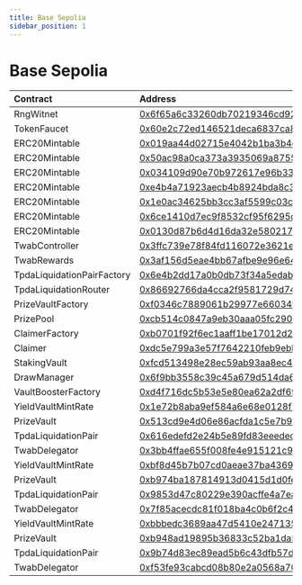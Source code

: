 ```yaml
---
title: Base Sepolia
sidebar_position: 1
---
```


# Base Sepolia

| Contract | Address |
| :--- | :--- |
| RngWitnet | [0x6f65a6c33260db70219346cd927d391e7673df7e](https://sepolia.basescan.org/address/0x6f65a6c33260db70219346cd927d391e7673df7e) |
| TokenFaucet | [0x60e2c72ed146521deca6837ca838e5dc4223bf01](https://sepolia.basescan.org/address/0x60e2c72ed146521deca6837ca838e5dc4223bf01) |
| ERC20Mintable | [0x019aa44d02715e4042b1ba3b4d2fa9bcef33c002](https://sepolia.basescan.org/address/0x019aa44d02715e4042b1ba3b4d2fa9bcef33c002) |
| ERC20Mintable | [0x50ac98a0ca373a3935069a8755d895663d2f4a16](https://sepolia.basescan.org/address/0x50ac98a0ca373a3935069a8755d895663d2f4a16) |
| ERC20Mintable | [0x034109d90e70b972617e96b33295e724fff5887a](https://sepolia.basescan.org/address/0x034109d90e70b972617e96b33295e724fff5887a) |
| ERC20Mintable | [0xe4b4a71923aecb4b8924bda8c31941a8ab50ff86](https://sepolia.basescan.org/address/0xe4b4a71923aecb4b8924bda8c31941a8ab50ff86) |
| ERC20Mintable | [0x1e0ac34625bb3cc3af5599c03cec0a6540e9edc0](https://sepolia.basescan.org/address/0x1e0ac34625bb3cc3af5599c03cec0a6540e9edc0) |
| ERC20Mintable | [0x6ce1410d7ec9f8532cf95f6295d0f982db60b3f3](https://sepolia.basescan.org/address/0x6ce1410d7ec9f8532cf95f6295d0f982db60b3f3) |
| ERC20Mintable | [0x0130d87b6d4d16da32e580217ec450baca317c59](https://sepolia.basescan.org/address/0x0130d87b6d4d16da32e580217ec450baca317c59) |
| TwabController | [0x3ffc739e78f84fd116072e3621e5cafb3a80405f](https://sepolia.basescan.org/address/0x3ffc739e78f84fd116072e3621e5cafb3a80405f) |
| TwabRewards | [0x3af156d5eae4bb67afbe9e96e646371f7ba37d18](https://sepolia.basescan.org/address/0x3af156d5eae4bb67afbe9e96e646371f7ba37d18) |
| TpdaLiquidationPairFactory | [0x6e4b2dd17a0b0db73f34a5edabda9ec22c70bce8](https://sepolia.basescan.org/address/0x6e4b2dd17a0b0db73f34a5edabda9ec22c70bce8) |
| TpdaLiquidationRouter | [0x86692766da4cca2f9581729d74da36d180643f8f](https://sepolia.basescan.org/address/0x86692766da4cca2f9581729d74da36d180643f8f) |
| PrizeVaultFactory | [0xf0346c7889061b29977e66034f284bfb5c761d29](https://sepolia.basescan.org/address/0xf0346c7889061b29977e66034f284bfb5c761d29) |
| PrizePool | [0xcb514c0847a9eb30aaa05fc290ddb40afdd44bdb](https://sepolia.basescan.org/address/0xcb514c0847a9eb30aaa05fc290ddb40afdd44bdb) |
| ClaimerFactory | [0xb0701f92f6ec1aaff1be17012d27f13a3bd49f4a](https://sepolia.basescan.org/address/0xb0701f92f6ec1aaff1be17012d27f13a3bd49f4a) |
| Claimer | [0xdc5e799a3e57f7642210feb9ebb0d1a38cf4fe84](https://sepolia.basescan.org/address/0xdc5e799a3e57f7642210feb9ebb0d1a38cf4fe84) |
| StakingVault | [0xfcd513498e28ec59ab93aa8ec4ea4579887634d7](https://sepolia.basescan.org/address/0xfcd513498e28ec59ab93aa8ec4ea4579887634d7) |
| DrawManager | [0x6f9bb3558c39c45a679d514da68ceb899209a5d4](https://sepolia.basescan.org/address/0x6f9bb3558c39c45a679d514da68ceb899209a5d4) |
| VaultBoosterFactory | [0xd4f716dc5b53e5e80ea62a2df692db69af9bd337](https://sepolia.basescan.org/address/0xd4f716dc5b53e5e80ea62a2df692db69af9bd337) |
| YieldVaultMintRate | [0x1e72b8aba9ef584a6e68e0128f7e05b453e96d43](https://sepolia.basescan.org/address/0x1e72b8aba9ef584a6e68e0128f7e05b453e96d43) |
| PrizeVault | [0x513cd9e4d06e86acfda1c5e7b93c4a3400d240d7](https://sepolia.basescan.org/address/0x513cd9e4d06e86acfda1c5e7b93c4a3400d240d7) |
| TpdaLiquidationPair | [0x616edefd2e24b5e89fd83eeedec072bca3510fb0](https://sepolia.basescan.org/address/0x616edefd2e24b5e89fd83eeedec072bca3510fb0) |
| TwabDelegator | [0x3bb4ffae655f008fe4e915121c92eed6c4cfc99c](https://sepolia.basescan.org/address/0x3bb4ffae655f008fe4e915121c92eed6c4cfc99c) |
| YieldVaultMintRate | [0xbf8d45b7b07cd0aeae37ba4369be1768aac23569](https://sepolia.basescan.org/address/0xbf8d45b7b07cd0aeae37ba4369be1768aac23569) |
| PrizeVault | [0xb974ba187814913d0415d1d0feda77febd3f2b32](https://sepolia.basescan.org/address/0xb974ba187814913d0415d1d0feda77febd3f2b32) |
| TpdaLiquidationPair | [0x9853d47c80229e390acffe4a7eab2793bbb3dbe3](https://sepolia.basescan.org/address/0x9853d47c80229e390acffe4a7eab2793bbb3dbe3) |
| TwabDelegator | [0x7f85acecdc81f018ba4c0b6f2c44ee07693995df](https://sepolia.basescan.org/address/0x7f85acecdc81f018ba4c0b6f2c44ee07693995df) |
| YieldVaultMintRate | [0xbbbedc3689aa47d5410e247135fa817ab9754106](https://sepolia.basescan.org/address/0xbbbedc3689aa47d5410e247135fa817ab9754106) |
| PrizeVault | [0xb948ad19895b36833c52ba1da5a77320d040ddbd](https://sepolia.basescan.org/address/0xb948ad19895b36833c52ba1da5a77320d040ddbd) |
| TpdaLiquidationPair | [0x9b74d83ec89ead5b6c43dfb57d69333d5268aeff](https://sepolia.basescan.org/address/0x9b74d83ec89ead5b6c43dfb57d69333d5268aeff) |
| TwabDelegator | [0xf53fe93cabcd08b80e2a0568a707c1c49f4e3608](https://sepolia.basescan.org/address/0xf53fe93cabcd08b80e2a0568a707c1c49f4e3608) |

